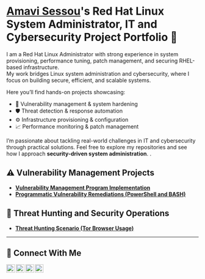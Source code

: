 # <a href="https://www.linkedin.com/in/amavisessou/">Amavi Sessou</a>'s Red Hat Linux System Administrator, IT and Cybersecurity Project Portfolio 🔐

I am a Red Hat Linux Administrator with strong experience in system provisioning, performance tuning, patch management, and securing RHEL-based infrastructure.  
My work bridges Linux system administration and cybersecurity, where I focus on building secure, efficient, and scalable systems.

Here you’ll find hands-on projects showcasing:
- 🔐 Vulnerability management & system hardening  
- 🛡️ Threat detection & response automation  
- ⚙️ Infrastructure provisioning & configuration  
- 📈 Performance monitoring & patch management  

I’m passionate about tackling real-world challenges in IT and cybersecurity through practical solutions. Feel free to explore my repositories and see how I approach **security-driven system administration**.
.


## ⚠️ Vulnerability Management Projects

- **[Vulnerability Management Program Implementation](https://github.com/joshcybertest/vulnerability-management-program)**
- **[Programmatic Vulnerability Remediations (PowerShell and BASH)](https://github.com/joshcybertest/programmatic-vulnerability-remediations)**

## 🚨 Threat Hunting and Security Operations

- **[Threat Hunting Scenario (Tor Browser Usage)](https://github.com/joshmadakor0/threat-hunting-scenario-tor)**

<hr/>

## 🤳 Connect With Me

[<img align="left" alt="___________ | YouTube" width="22px" src="https://cdn.jsdelivr.net/npm/simple-icons@v3/icons/youtube.svg" />][youtube]
[<img align="left" alt="___________ | Twitter" width="22px" src="https://cdn.jsdelivr.net/npm/simple-icons@v3/icons/twitter.svg" />][twitter]
[<img align="left" alt="amavisessou| LinkedIn" width="22px" src="https://cdn.jsdelivr.net/npm/simple-icons@v3/icons/linkedin.svg" />][linkedin]
[<img align="left" alt="___________ | Instagram" width="22px" src="https://cdn.jsdelivr.net/npm/simple-icons@v3/icons/instagram.svg" />][instagram]

[twitter]: https://twitter.com/___________
[youtube]: https://www.youtube.com/c/___________
[instagram]: https://www.instagram.com/___________
[linkedin]: https://linkedin.com/in/amavisessou

<!--
<img width="35" alt="image" src="https://github.com/user-attachments/assets/2f41c7cd-5ea8-4475-b451-a37161b6c3fb"> 
<img width="35" alt="image" src="https://github.com/user-attachments/assets/77649969-9910-4994-8b96-74a116cfb2a8">
-->
